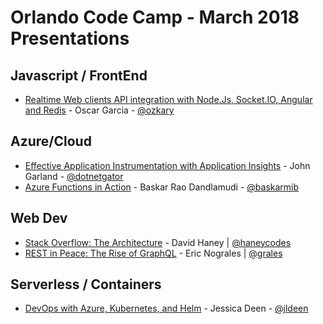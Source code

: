 # Orlando Code Camp - March 2018 Presentations

## Javascript / FrontEnd
* [Realtime Web clients API integration with Node.Js, Socket.IO, Angular and Redis](http://www.ozkary.com/2018/02/realtime-apps-nodejs-angular-socketio-typescript-redis.html) - Oscar Garcia - [@ozkary](https://twitter.com/ozkary)

## Azure/Cloud

* [Effective Application Instrumentation with Application Insights](https://onedrive.live.com/view.aspx?resid=511766C2B5C5BDD3!1453213&ithint=file%2cpptx&app=PowerPoint&authkey=!AGeIMK-mRRGsBbI) - John Garland - [@dotnetgator](https://twitter.com/dotnetgator)
* [Azure Functions in Action](https://www.slideshare.net/BaskarraoDsn/azure-functions-in-action) - Baskar Rao Dandlamudi - [@baskarmib](https://twitter.com/baskarmib)

## Web Dev
* [Stack Overflow: The Architecture](http://www.haneycodes.net/stackoverflow/#/) - David Haney | [@haneycodes](http://www.twitter.com/haneycodes)
* [REST in Peace: The Rise of GraphQL](https://docs.google.com/presentation/d/1lpVn-V6RpbT8m2bOw9iop5VgCF9V5BODEbebqyTYuGA/edit#slide=id.p) - Eric Nograles | [@grales](https://twitter.com/grales)

## Serverless / Containers
* [DevOps with Azure, Kubernetes, and Helm](https://github.com/jldeen/dotfiles) - Jessica Deen - [@jldeen](https://twitter.com/jldeen)
